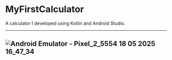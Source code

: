 # MyFirstCalculator
 A calculator I developed using Kotlin and Android Studio.



---------------------------------------------------
![Android Emulator - Pixel_2_5554 18 05 2025 16_47_34](https://github.com/user-attachments/assets/1de7cc6f-8ed6-4505-b1c8-4eade73eabd8)
----------------------------------------------------
